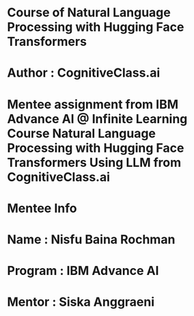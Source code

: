 # Course of Natural Language Processing with Hugging Face Transformers
# Author : CognitiveClass.ai
# Mentee assignment from IBM Advance AI @ Infinite Learning Course Natural Language Processing with Hugging Face Transformers Using LLM from CognitiveClass.ai
# Mentee Info
# Name : Nisfu Baina Rochman
# Program : IBM Advance AI
# Mentor : Siska Anggraeni

